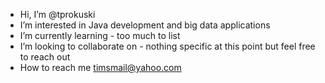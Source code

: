- Hi, I’m @tprokuski
- I’m interested in Java development and big data applications
- I’m currently learning - too much to list
- I’m looking to collaborate on - nothing specific at this point but feel free to reach out
- How to reach me timsmail@yahoo.com

<!---
tprokuski/tprokuski is a ✨ special ✨ repository because its `README.md` (this file) appears on your GitHub profile.
You can click the Preview link to take a look at your changes.
--->

